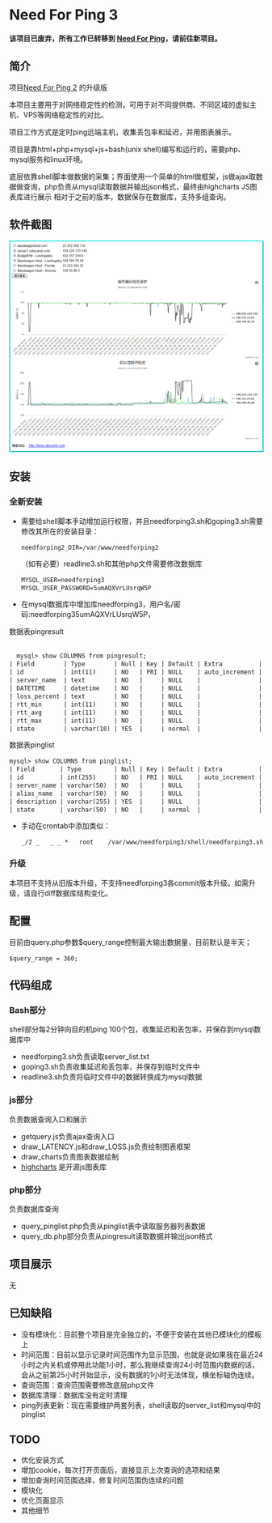 # Need For Ping 3

**该项目已废弃，所有工作已转移到
[Need For Ping](https://github.com/catscarlet/needforpingthinksmarty)，请前往新项目。**

## 简介
项目[Need For Ping 2](https://github.com/catscarlet/needforping2) 的升级版

本项目主要用于对网络稳定性的检测，可用于对不同提供商、不同区域的虚拟主机、VPS等网络稳定性的对比。

项目工作方式是定时ping远端主机，收集丢包率和延迟，并用图表展示。

项目是靠html+php+mysql+js+bash(unix shell)编写和运行的，需要php、mysql服务和linux环境。

底层依靠shell脚本做数据的采集；界面使用一个简单的html做框架，js做ajax取数据做查询，php负责从mysql读取数据并输出json格式，最终由highcharts JS图表库进行展示 相对于之前的版本，数据保存在数据库，支持多组查询。

## 软件截图
![needforping3 logo](https://github.com/catscarlet/needforping3/blob/master/snapshot.png)

## 安装
### 全新安装
- 需要给shell脚本手动增加运行权限，并且needforping3.sh和goping3.sh需要修改其所在的安装目录：

  ```
  needforping2_DIR=/var/www/needforping2
  ```

  （如有必要）readline3.sh和其他php文件需要修改数据库

  ```
  MYSQL_USER=needforping3
  MYSQL_USER_PASSWORD=5umAQXVrLUsrqW5P
  ```

- 在mysql数据库中增加库needforping3，用户名/密码:needforping35umAQXVrLUsrqW5P，

数据表pingresult

```

  mysql> show COLUMNS from pingresult;  
| Field        | Type        | Null | Key | Default | Extra          |
| id           | int(11)     | NO   | PRI | NULL    | auto_increment | | server_name  | text        | NO   |     | NULL    |                | | DATETIME     | datetime    | NO   |     | NULL    |                | | loss_percent | text        | NO   |     | NULL    |                | | rtt_min      | int(11)     | NO   |     | NULL    |                | | rtt_avg      | int(11)     | NO   |     | NULL    |                | | rtt_max      | int(11)     | NO   |     | NULL    |                | | state        | varchar(10) | YES  |     | normal  |                |
```

数据表pinglist

```
mysql> show COLUMNS from pinglist;
| Field       | Type         | Null | Key | Default | Extra          |
| id          | int(255)     | NO   | PRI | NULL    | auto_increment |
| server_name | varchar(50)  | NO   |     | NULL    |                |
| alias_name  | varchar(50)  | NO   |     | NULL    |                |
| description | varchar(255) | YES  |     | NULL    |                |
| state       | varchar(50)  | NO   |     | normal  |                |
```

- 手动在crontab中添加类似：

  ```
  _/2 _   _ _ *   root    /var/www/needforping3/shell/needforping3.sh
  ```

### 升级
本项目不支持从旧版本升级，不支持needforping3各commit版本升级。如需升级，请自行diff数据库结构变化。

## 配置
目前由query.php参数$query_range控制最大输出数据量，目前默认是半天；

```
$query_range = 360;
```

## 代码组成
### Bash部分
shell部分每2分钟向目的机ping 100个包，收集延迟和丢包率，并保存到mysql数据库中
- needforping3.sh负责读取server_list.txt
- goping3.sh负责收集延迟和丢包率，并保存到临时文件中
- readline3.sh负责将临时文件中的数据转换成为mysql数据

### js部分
负责数据查询入口和展示
- getquery.js负责ajax查询入口
- draw_LATENCY.js和draw_LOSS.js负责绘制图表框架
- draw_charts负责图表数据绘制
- [highcharts](http://www.highcharts.com/) 是开源js图表库

### php部分
负责数据库查询
- query_pinglist.php负责从pinglist表中读取服务器列表数据
- query_db.php部分负责从pingresult读取数据并输出json格式

## 项目展示
无

## 已知缺陷
- 没有模块化：目前整个项目是完全独立的，不便于安装在其他已模块化的模板上
- 时间范围：目前以显示记录时间范围作为显示范围，也就是说如果我在最近24小时之内关机或停用此功能1小时，那么我继续查询24小时范围内数据的话，会从之前第25小时开始显示，没有数据的1小时无法体现，横坐标轴伪连续。
- 查询范围：查询范围需要修改底层php文件
- 数据库清理：数据库没有定时清理
- ping列表更新：现在需要维护两套列表，shell读取的server_list和mysql中的pinglist

## TODO
- 优化安装方式
- 增加cookie，每次打开页面后，直接显示上次查询的选项和结果
- 增加查询时间范围选择，修复时间范围伪连续的问题
- 模块化
- 优化页面显示
- 其他细节
